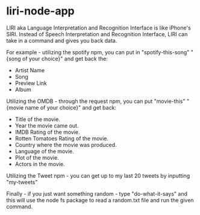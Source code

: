 # liri-node-app

LIRI aka Language Interpretation and Recognition Interface is like iPhone's SIRI. Instead of Speech Interpretation and Recognition Interface, LIRI can take in a command and gives you back data.

For example - utilizing the spotify npm, you can put in "spotify-this-song" "{song of your choice}" and get back the:
  * Artist Name
  * Song
  * Preview Link
  * Album

Utilizing the OMDB - through the request npm, you can put "movie-this" "{movie name of your choice}" and get back:
  * Title of the movie.
  * Year the movie came out.
  * IMDB Rating of the movie.
  * Rotten Tomatoes Rating of the movie.
  * Country where the movie was produced.
  * Language of the movie.
  * Plot of the movie.
  * Actors in the movie.
  
Utilizing the Tweet npm - you can get up to my last 20 tweets by inputting "my-tweets"

Finally - if you just want something random - type "do-what-it-says" and this will use the node fs package to read a random.txt file and run the given command.
